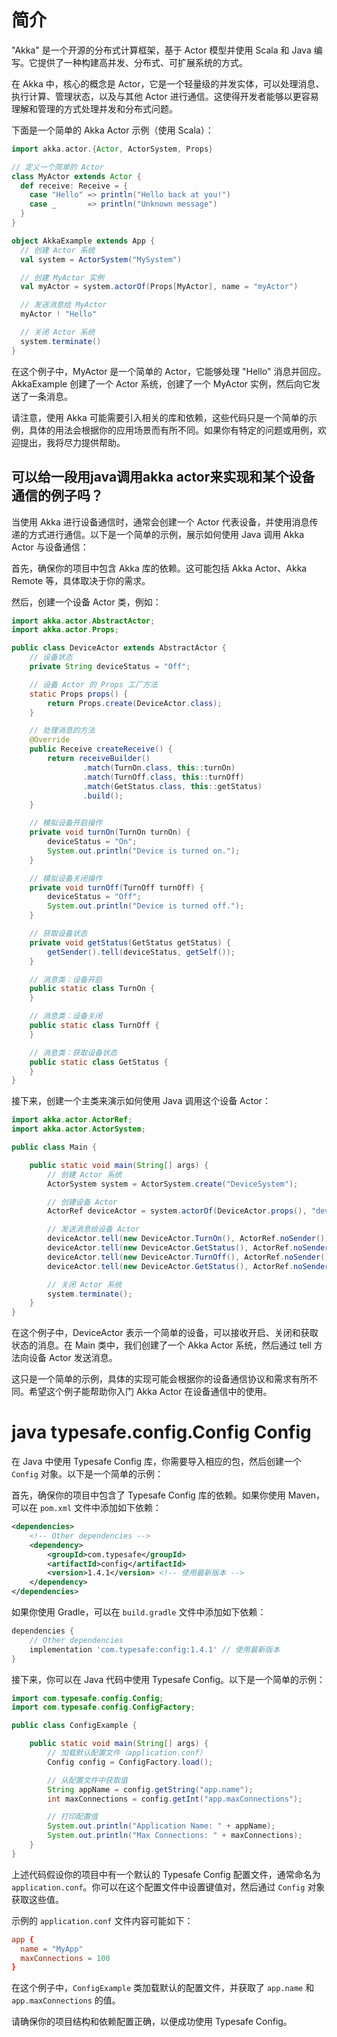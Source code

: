 # 简介
"Akka" 是一个开源的分布式计算框架，基于 Actor 模型并使用 Scala 和 Java 编写。它提供了一种构建高并发、分布式、可扩展系统的方式。

在 Akka 中，核心的概念是 Actor，它是一个轻量级的并发实体，可以处理消息、执行计算、管理状态，以及与其他 Actor 进行通信。这使得开发者能够以更容易理解和管理的方式处理并发和分布式问题。

下面是一个简单的 Akka Actor 示例（使用 Scala）：
```scala
import akka.actor.{Actor, ActorSystem, Props}

// 定义一个简单的 Actor
class MyActor extends Actor {
  def receive: Receive = {
    case "Hello" => println("Hello back at you!")
    case _       => println("Unknown message")
  }
}

object AkkaExample extends App {
  // 创建 Actor 系统
  val system = ActorSystem("MySystem")

  // 创建 MyActor 实例
  val myActor = system.actorOf(Props[MyActor], name = "myActor")

  // 发送消息给 MyActor
  myActor ! "Hello"

  // 关闭 Actor 系统
  system.terminate()
}
```

在这个例子中，MyActor 是一个简单的 Actor，它能够处理 "Hello" 消息并回应。AkkaExample 创建了一个 Actor 系统，创建了一个 MyActor 实例，然后向它发送了一条消息。

请注意，使用 Akka 可能需要引入相关的库和依赖，这些代码只是一个简单的示例，具体的用法会根据你的应用场景而有所不同。如果你有特定的问题或用例，欢迎提出，我将尽力提供帮助。

## 可以给一段用java调用akka actor来实现和某个设备通信的例子吗？
当使用 Akka 进行设备通信时，通常会创建一个 Actor 代表设备，并使用消息传递的方式进行通信。以下是一个简单的示例，展示如何使用 Java 调用 Akka Actor 与设备通信：

首先，确保你的项目中包含 Akka 库的依赖。这可能包括 Akka Actor、Akka Remote 等，具体取决于你的需求。

然后，创建一个设备 Actor 类，例如：

```java
import akka.actor.AbstractActor;
import akka.actor.Props;

public class DeviceActor extends AbstractActor {
    // 设备状态
    private String deviceStatus = "Off";

    // 设备 Actor 的 Props 工厂方法
    static Props props() {
        return Props.create(DeviceActor.class);
    }

    // 处理消息的方法
    @Override
    public Receive createReceive() {
        return receiveBuilder()
                .match(TurnOn.class, this::turnOn)
                .match(TurnOff.class, this::turnOff)
                .match(GetStatus.class, this::getStatus)
                .build();
    }

    // 模拟设备开启操作
    private void turnOn(TurnOn turnOn) {
        deviceStatus = "On";
        System.out.println("Device is turned on.");
    }

    // 模拟设备关闭操作
    private void turnOff(TurnOff turnOff) {
        deviceStatus = "Off";
        System.out.println("Device is turned off.");
    }

    // 获取设备状态
    private void getStatus(GetStatus getStatus) {
        getSender().tell(deviceStatus, getSelf());
    }

    // 消息类：设备开启
    public static class TurnOn {
    }

    // 消息类：设备关闭
    public static class TurnOff {
    }

    // 消息类：获取设备状态
    public static class GetStatus {
    }
}
```
接下来，创建一个主类来演示如何使用 Java 调用这个设备 Actor：

```java
import akka.actor.ActorRef;
import akka.actor.ActorSystem;

public class Main {

    public static void main(String[] args) {
        // 创建 Actor 系统
        ActorSystem system = ActorSystem.create("DeviceSystem");

        // 创建设备 Actor
        ActorRef deviceActor = system.actorOf(DeviceActor.props(), "deviceActor");

        // 发送消息给设备 Actor
        deviceActor.tell(new DeviceActor.TurnOn(), ActorRef.noSender());
        deviceActor.tell(new DeviceActor.GetStatus(), ActorRef.noSender());
        deviceActor.tell(new DeviceActor.TurnOff(), ActorRef.noSender());
        deviceActor.tell(new DeviceActor.GetStatus(), ActorRef.noSender());

        // 关闭 Actor 系统
        system.terminate();
    }
}
```
在这个例子中，DeviceActor 表示一个简单的设备，可以接收开启、关闭和获取状态的消息。在 Main 类中，我们创建了一个 Akka Actor 系统，然后通过 tell 方法向设备 Actor 发送消息。

这只是一个简单的示例，具体的实现可能会根据你的设备通信协议和需求有所不同。希望这个例子能帮助你入门 Akka Actor 在设备通信中的使用。

# java typesafe.config.Config Config
在 Java 中使用 Typesafe Config 库，你需要导入相应的包，然后创建一个 `Config` 对象。以下是一个简单的示例：

首先，确保你的项目中包含了 Typesafe Config 库的依赖。如果你使用 Maven，可以在 `pom.xml` 文件中添加如下依赖：

```xml
<dependencies>
    <!-- Other dependencies -->
    <dependency>
        <groupId>com.typesafe</groupId>
        <artifactId>config</artifactId>
        <version>1.4.1</version> <!-- 使用最新版本 -->
    </dependency>
</dependencies>
```

如果你使用 Gradle，可以在 `build.gradle` 文件中添加如下依赖：

```groovy
dependencies {
    // Other dependencies
    implementation 'com.typesafe:config:1.4.1' // 使用最新版本
}
```

接下来，你可以在 Java 代码中使用 Typesafe Config。以下是一个简单的示例：

```java
import com.typesafe.config.Config;
import com.typesafe.config.ConfigFactory;

public class ConfigExample {

    public static void main(String[] args) {
        // 加载默认配置文件（application.conf）
        Config config = ConfigFactory.load();

        // 从配置文件中获取值
        String appName = config.getString("app.name");
        int maxConnections = config.getInt("app.maxConnections");

        // 打印配置值
        System.out.println("Application Name: " + appName);
        System.out.println("Max Connections: " + maxConnections);
    }
}
```

上述代码假设你的项目中有一个默认的 Typesafe Config 配置文件，通常命名为 `application.conf`。你可以在这个配置文件中设置键值对，然后通过 `Config` 对象获取这些值。

示例的 `application.conf` 文件内容可能如下：

```conf
app {
  name = "MyApp"
  maxConnections = 100
}
```

在这个例子中，`ConfigExample` 类加载默认的配置文件，并获取了 `app.name` 和 `app.maxConnections` 的值。

请确保你的项目结构和依赖配置正确，以便成功使用 Typesafe Config。
